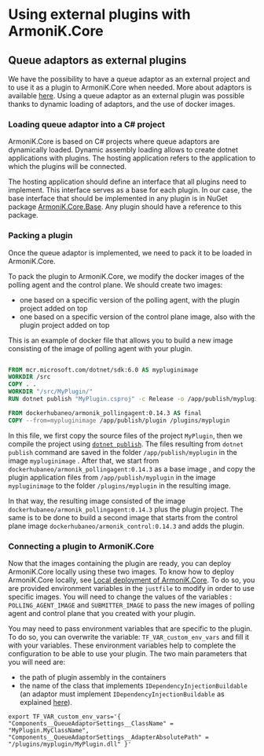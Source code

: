 # Using external plugins with ArmoniK.Core

## Queue adaptors as external plugins

We have the possibility to have a queue adaptor as an external project and to use it as a plugin to ArmoniK.Core when needed. More about adaptors is available [here](https://github.com/aneoconsulting/ArmoniK.Core/blob/main/.docs/content/1.concepts/7.adaptors.md). Using a queue adaptor as an external plugin was possible thanks to dynamic loading of adaptors, and the use of docker images.

### Loading queue adaptor into a C# project

ArmoniK.Core is based on C# projects where queue adaptors are dynamically loaded. Dynamic assembly loading allows to create dotnet applications with plugins. The hosting application refers to the application to which the plugins will be connected.

The hosting application should define an interface that all plugins need to implement. This interface serves as a base for each plugin. In our case, the base interface that should be implemented in any plugin is in NuGet package [ArmoniK.Core.Base](https://www.nuget.org/packages/ArmoniK.Core.Base/). Any plugin should have a reference to this package.

### Packing a plugin

Once the queue adaptor is implemented, we need to pack it to be loaded in ArmoniK.Core.

 To pack the plugin to ArmoniK.Core, we modify the docker images of the polling agent and the control plane. We should create two images:

 - one based on a specific version of the polling agent, with the plugin project added on top
 - one based on a specific version of the control plane image, also with the plugin project added on top

This is an example of docker file that allows you to build a new image consisting of the image of polling agent with your plugin.

```dockerfile

FROM mcr.microsoft.com/dotnet/sdk:6.0 AS mypluginimage
WORKDIR /src
COPY . .
WORKDIR "/src/MyPlugin/"
RUN dotnet publish "MyPlugin.csproj" -c Release -o /app/publish/myplugin /p:UseAppHost=false

FROM dockerhubaneo/armonik_pollingagent:0.14.3 AS final
COPY --from=mypluginimage /app/publish/plugin /plugins/myplugin
```

In this file, we first copy the source files of the project `MyPlugin`, then we compile the project using [`dotnet publish`](https://learn.microsoft.com/en-us/dotnet/core/tools/dotnet-publish). The files resulting from `dotnet publish` command are saved in the folder `/app/publish/myplugin` in the image `mypluginimage`  . After that, we start from `dockerhubaneo/armonik_pollingagent:0.14.3` as a base image , and copy the plugin application files from `/app/publish/myplugin` in the image  `mypluginimage` to the folder `/plugins/myplugin` in the resulting image.

In that way, the resulting image consisted of the image `dockerhubaneo/armonik_pollingagent:0.14.3` plus the plugin project. The same is to be done to build a second image that starts from the control plane image `dockerhubaneo/armonik_control:0.14.3` and adds the plugin.

### Connecting a plugin to ArmoniK.Core

Now that the images containing the plugin are ready, you can deploy ArmoniK.Core locally using these two images. To know how to deploy ArmoniK.Core locally, see [Local deployment of ArmoniK.Core](https://github.com/aneoconsulting/ArmoniK.Core/blob/main/.docs/content/1.concepts/1.local-deployment.md). To do so, you are provided environment variables in the `justfile` to modify in order to use specific images. You will need to change the values of the variables : `POLLING_AGENT_IMAGE` and `SUBMITTER_IMAGE` to pass the new images of polling agent and control plane that you created with your plugin.

You may need to pass environment variables that are specific to the plugin. To do so, you can overwrite the variable: `TF_VAR_custom_env_vars` and fill it with your variables.  These environment variables help to complete the configuration to be able to use your plugin. The two main parameters that you will need are:

- the path of plugin assembly in the containers
- the name of the class that implements `IDependencyInjectionBuildable`
(an adaptor must implement `IDependencyInjectionBuildable` as explained [here](https://github.com/aneoconsulting/ArmoniK.Core/blob/5b9b2fadc8a9d26734b6570e527c5482c3557c8a/.docs/content/1.concepts/7.adaptors.md#adaptor-dynamic-loading)).

```shell
export TF_VAR_custom_env_vars='{ "Components__QueueAdaptorSettings__ClassName" = "MyPlugin.MyClassName", "Components__QueueAdaptorSettings__AdapterAbsolutePath" = "/plugins/myplugin/MyPlugin.dll" }'
```

